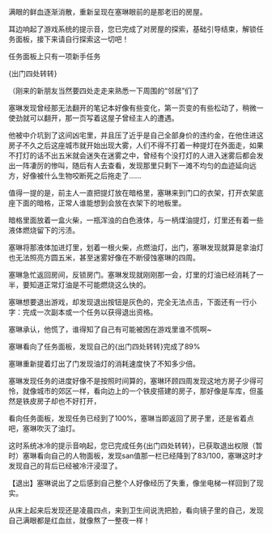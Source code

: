 满眼的鲜血逐渐消散，重新呈现在塞琳眼前的是那老旧的房屋。

耳边响起了游戏系统的提示音，您已完成了对房屋的探索，基础引导结束，解锁任务面板，接下来请自行探索这一切吧！

任务面板上只有一项新手任务

{出门四处转转}

（刚来的新朋友当然要四处走走来熟悉一下周围的“邻居”们了

塞琳发现曾经那无法翻开的笔记本好像有些变化，第一页变的有些松动了，稍微一使劲就可以翻开，那一页写着这屋子曾经主人的遭遇。

他被中介坑到了这间凶宅里，并且压了近乎是自己全部身价的违约金，在他住进这房子不久之后这座城市就开始出现大雾，人们不得不打着一种提灯在外面走，如果不打灯的话不出五米就会迷失在迷雾之中，曾经有个没打灯的人进入迷雾后都会发出一阵凄厉的惨叫，随后有人去查看，发现那里只剩下一滩不均匀的血迹延向远方，好像被什么生物咬断死之后拖走了......

值得一提的是，前主人一直把提灯放在暗格里，塞琳来到门口的衣架，打开衣架底座下面的暗格，正常人谁能想到会放在衣架下的地板里。

暗格里面放着一盒火柴，一瓶浑浊的白色液体，与一柄煤油提灯，灯里还有着一些液体燃烧留下的污渍。

塞琳将那液体加进灯里，划着一根火柴，点燃油灯，出门，塞琳发现就算是拿油灯也无法照亮方圆五米，甚至迷雾好像在不断侵蚀塞琳的四周。

塞琳急忙返回房间，反锁房门。塞琳发现就刚刚那一会，灯里的灯油已经消耗了一半，要知道正常灯油是不可能燃烧这么快的。

塞琳想要退出游戏，却发现退出按钮是灰色的，完全无法点击，下面还有一行小字：完成一次副本或一个任务以获得退出资格。

塞琳承认，他慌了，谁得知了自己有可能被困在游戏里谁不慌啊~

塞琳看向了任务面板，发现自己的{出门四处转转}完成了89%

塞琳重新提着灯出了门发现油灯的消耗速度快了不知多少倍。

塞琳发现任务的进度好像不是按照时间算的，塞琳环顾四周发现这地方房子少得可怜，就像城市的郊区一样，看向边上的一个铁皮搭建的房子，那好像是车库，但虽然是铁皮房子却也不好打开，

看向任务面板，发现任务已经到了100%，塞琳当即返回了房子里，还是省着点吧，塞琳吹灭了油灯。

这时系统冰冷的提示音响起，您已完成任务{出门四处转转}，已获取退出权限（暂时）塞琳看向自己的人物面板，发现san值那一栏已经降到了83/100，塞琳这时才发现自己的背后已经被冷汗浸湿了。

【退出】塞琳说出了之后感到自己整个人好像经历了失重，像坐电梯一样回到了现实。

从床上起来后发现还是凌晨四点，来到卫生间说洗把脸，看向镜子里的自己，发现自己满眼都是红血丝，就像熬了一整夜一样！